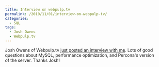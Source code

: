 ```yaml
---
title: Interview on webpulp.tv
permalink: /2010/11/01/interview-on-webpulp-tv/
categories:
  - SQL
tags:
  - Josh Owens
  - Webpulp.tv
---
```

Josh Owens of Webpulp.tv [just posted an interview with me][1]. Lots of good questions about MySQL, performance optimization, and Percona's version of the server. Thanks Josh!

 [1]: http://webpulp.tv/post/1450868812/percona-baron-schwartz
